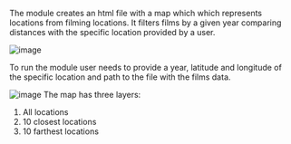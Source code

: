 The module creates an html file with a map which which represents locations from filming locations.
It filters films by a given year comparing distances with the specific location provided by a user. 

![image](https://user-images.githubusercontent.com/92580927/152962036-3a652f42-5147-4be0-88fa-469ec5f5b04f.png)

To run the module user needs to provide a year, latitude and longitude of the specific location and path  to the file with the films data.





![image](https://user-images.githubusercontent.com/92580927/152960737-be90b0f9-8836-4afc-9eba-2429d5208b29.png)
The map has three layers: 
1) All locations
2) 10 closest locations
3) 10 farthest locations

